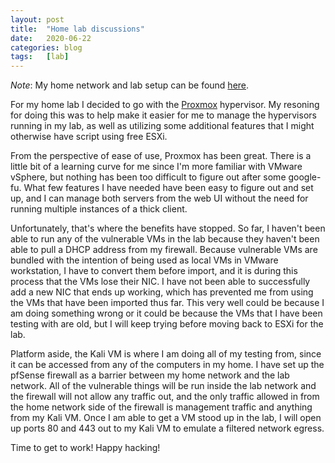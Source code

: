 ```yaml
---
layout: post
title:  "Home lab discussions"
date:   2020-06-22
categories: blog
tags:   [lab]
---
```

_Note_: My home network and lab setup can be found [here][1].

For my home lab I decided to go with the [Proxmox][2] hypervisor. My resoning for doing this was 
to help make it easier for me to manage the hypervisors running in my lab, as well as utilizing 
some additional features that I might otherwise have script using free ESXi.

From the perspective of ease of use, Proxmox has been great. There is a little bit of a learning 
curve for me since I'm more familiar with VMware vSphere, but nothing has been too difficult to 
figure out after some google-fu. What few features I have needed have been easy to figure out and 
set up, and I can manage both servers from the web UI without the need for running multiple 
instances of a thick client.

Unfortunately, that's where the benefits have stopped. So far, I haven't been able to run any of 
the vulnerable VMs in the lab because they haven't been able to pull a DHCP address from my 
firewall. Because vulnerable VMs are bundled with the intention of being used as local VMs in 
VMware workstation, I have to convert them before import, and it is during this process that the 
VMs lose their NIC. I have not been able to successfully add a new NIC that ends up working, which 
has prevented me from using the VMs that have been imported thus far. This very well could be 
because I am doing something wrong or it could be because the VMs that I have been testing with 
are old, but I will keep trying before moving back to ESXi for the lab.

Platform aside, the Kali VM is where I am doing all of my testing from, since it can be accessed 
from any of the computers in my home. I have set up the pfSense firewall as a barrier between my 
home network and the lab network. All of the vulnerable things will be run inside the lab network 
and the firewall will not allow any traffic out, and the only traffic allowed in from the home 
network side of the firewall is management traffic and anything from my Kali VM. Once I am able to 
get a VM stood up in the lab, I will open up ports 80 and 443 out to my Kali VM to emulate a 
filtered network egress.

Time to get to work! Happy hacking!

[1]: /lab/
[2]: https://www.proxmox.com/en/proxmox-ve